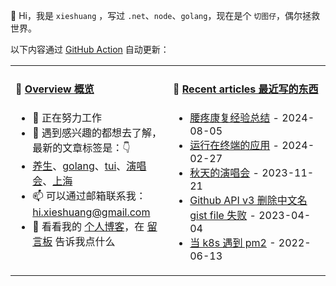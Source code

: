 👋 Hi，我是 `xieshuang` ，写过 `.net`、`node`、`golang`，现在是个 `切图仔`，偶尔拯救世界。

以下内容通过 [GitHub Action](https://github.com/shalldie/shalldie/actions) 自动更新：

<table>
<tr>
<td valign="top" width="50%">

#### 📜 [Overview 概览](https://nosaid.com/about)

<!-- overview starts -->
-   🔭 正在努力工作
-   🤔 遇到感兴趣的都想去了解，最新的文章标签是：👇
-   [养生](https://nosaid.com/article?label=%E5%85%BB%E7%94%9F)、[golang](https://nosaid.com/article?label=golang)、[tui](https://nosaid.com/article?label=tui)、[演唱会](https://nosaid.com/article?label=%E6%BC%94%E5%94%B1%E4%BC%9A)、[上海](https://nosaid.com/article?label=%E4%B8%8A%E6%B5%B7)
-   📫 可以通过邮箱联系我： hi.xieshuang@gmail.com
-   💬 看看我的 [个人博客](https://nosaid.com)，在 [留言板](https://nosaid.com/message) 告诉我点什么
<!-- overview ends -->

<img width="390" height="1">

</td>
<td valign="top" width="50%">

#### 📘 [Recent articles 最近写的东西](https://nosaid.com/article)

<!-- blog starts -->

-   [腰疼康复经验总结](https://nosaid.com/article/lumbago) - 2024-08-05
-   [运行在终端的应用](https://nosaid.com/article/tui-app) - 2024-02-27
-   [秋天的演唱会](https://nosaid.com/article/the-concert) - 2023-11-21
-   [Github API v3 删除中文名 gist file 失败](https://nosaid.com/article/fail-rm-cname-gistfile) - 2023-04-04
-   [当 k8s 遇到 pm2](https://nosaid.com/article/pm2-in-k8s) - 2022-06-13
<!-- blog ends -->

<img width="390" height="1">

</td>
</tr>
</table>